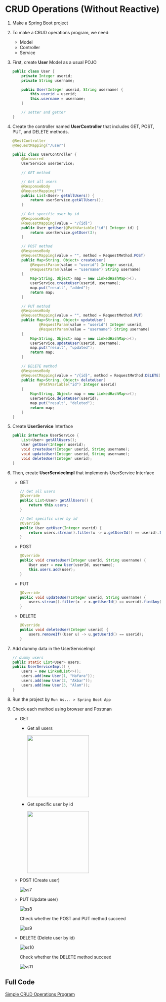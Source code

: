 # CRUD Operations (Without Reactive)

1. Make a Spring Boot project
2. To make a CRUD operations program, we need:
   * Model
   * Controller
   * Service
3. First, create **User** Model as a usual POJO 
    ```java
    public class User {
        private Integer userid;
        private String username;

        public User(Integer userid, String username) {
            this.userid = userid;
            this.username = username;
        }

        // setter and getter
    }
    ```
4. Create the controller named **UserController** that includes GET, POST, PUT, and DELETE methods.
   
    ```java
    @RestController
    @RequestMapping("/user")

    public class UserController {
        @Autowired
        UserService userService;
        
        // GET method

        // Get all users
        @ResponseBody
        @RequestMapping("")
        public List<User> getAllUsers() {
            return userService.getAllUsers();
        }
        
        // Get specific user by id
        @ResponseBody
        @RequestMapping(value = "/{id}")
        public User getUser(@PathVariable("id") Integer id) {
            return userService.getUser(3);
        }
        
        // POST method
        @ResponseBody
        @RequestMapping(value = "", method = RequestMethod.POST)
        public Map<String, Object> createUser(
            @RequestParam(value = "userid") Integer userid,
            @RequestParam(value = "username") String username)
        {
            Map<String, Object> map = new LinkedHashMap<>();
            userService.createUser(userid, username);
            map.put("result", "added");
            return map;
        }
        
        // PUT method
        @ResponseBody
        @RequestMapping(value = "", method = RequestMethod.PUT)
        public Map<String, Object> updateUser(
                @RequestParam(value = "userid") Integer userid,
                @RequestParam(value = "username") String username)
        {
            Map<String, Object> map = new LinkedHashMap<>();
            userService.updateUser(userid, username);
            map.put("result", "updated");
            return map;
        }
        
        // DELETE method
        @ResponseBody
        @RequestMapping(value = "/{id}", method = RequestMethod.DELETE)
        public Map<String, Object> deleteUser(
                @PathVariable("id") Integer userid) 
        {
            Map<String, Object> map = new LinkedHashMap<>();
            userService.deleteUser(userid);
            map.put("result", "deleted");
            return map;
        }
    }
    ```
5. Create **UserService** Interface
    ```java
    public interface UserService {
        List<User> getAllUsers();
        User getUser(Integer userid);
        void createUser(Integer userid, String username);
        void updateUser(Integer userid, String username);
        void deleteUser(Integer userid);
    }
    ```
6. Then, create **UserServiceImpl** that implements UserService Interface
   * GET
        ```java
        // Get all users
        @Override
        public List<User> getAllUsers() {
            return this.users;
        }

        // Get specific user by id
        @Override
        public User getUser(Integer userid) {
            return users.stream().filter(x -> x.getUserId() == userid).findAny().orElse(new User(0, "Not available"));
        }
        ```
    * POST
        ```java
        @Override
        public void createUser(Integer userId, String username) {
            User user = new User(userId, username);
            this.users.add(user);
        }
        ```
    * PUT
        ```java
        @Override
        public void updateUser(Integer userid, String username) {
            users.stream().filter(x -> x.getUserId() == userid).findAny().orElseThrow(() -> new RuntimeException("Item not found")).setUsername(username);
        }
        ```
    * DELETE
        ```java
        @Override
        public void deleteUser(Integer userid) {
            users.removeIf((User u) -> u.getUserId() == userid);
        }
        ```
7. Add dummy data in the UserServiceImpl
    ```java
    // dummy users
	public static List<User> users;
	public UserServiceImpl() {
		users = new LinkedList<>();
		users.add(new User(1, "Hafara"));
		users.add(new User(2, "Akbar"));
		users.add(new User(3, "Alam"));
	}
    ```
8. Run the project by `Run As... > Spring Boot App`
9. Check each method using browser and Postman
    * GET
      * Get all users

        <img src="/img/ss5.png" width="200">

      * Get specific user by id

        <img src="/img/ss6.png" width="200">

    * POST (Create user)
        
        ![ss7](/img/ss7.png)

    * PUT (Update user)

        ![ss8](/img/ss8.png)

        Check whether the POST and PUT method succeed

        ![ss9](/img/ss9.png)

    * DELETE (Delete user by id)

        ![ss10](/img/ss10.png)

        Check whether the DELETE method succeed
       
        ![ss11](/img/ss11.png)


## Full Code

[Simple CRUD Operations Program](/crud-operations)
